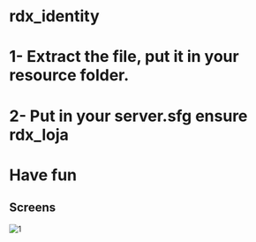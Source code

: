 # rdx_identity

# 1- Extract the file, put it in your resource folder.
# 2- Put in your server.sfg ensure rdx_loja
# Have fun
## Screens
![1](https://cdn.discordapp.com/attachments/686807996420063232/845642380509446194/unknown_1.png)
